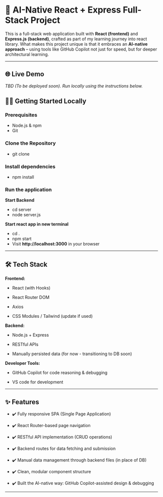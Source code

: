 # 🚀 AI-Native React + Express Full-Stack Project

This is a full-stack web application built with **React (frontend)** and **Express.js (backend)**, crafted as part of my learning journey into react library. What makes this project unique is that it embraces an **AI-native approach** – using tools like GitHub Copilot not just for speed, but for deeper architectural learning.

---

## 🌐 Live Demo

_TBD (To be deployed soon). Run locally using the instructions below._

## 🧑‍💻 Getting Started Locally

### Prerequisites

-   Node.js & npm
-   Git

### Clone the Repository

-   git clone

### Install dependencies

-   npm install

### Run the application

**Start Backend**

-   cd server
-   node server.js

**Start react app in new terminal**

-   cd .
-   npm start
-   Visit **http://localhost:3000** in your browser

---

## 🛠️ Tech Stack

**Frontend:**

-   React (with Hooks)

-   React Router DOM

-   Axios

-   CSS Modules / Tailwind (update if used)

**Backend:**

-   Node.js + Express

-   RESTful APIs

-   Manually persisted data (for now - transitioning to DB soon)

**Developer Tools:**

-   GitHub Copilot for code reasoning & debugging

-   VS code for development

---

## ✨ Features

-   ✔️ Fully responsive SPA (Single Page Application)

-   ✔️ React Router-based page navigation

-   ✔️ RESTful API implementation (CRUD operations)

-   ✔️ Backend routes for data fetching and submission

-   ✔️ Manual data management through backend files (in place of DB)

-   ✔️ Clean, modular component structure

-   ✔️ Built the AI-native way: GitHub Copilot-assisted design & debugging

---
